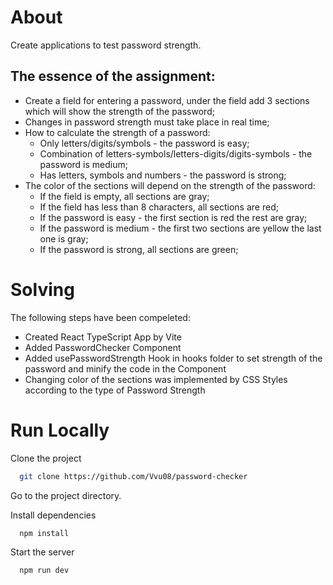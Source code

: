 # About

Create applications to test password strength.

## The essence of the assignment:

- Create a field for entering a password, under the field add 3 sections which will show the strength of the password;
- Changes in password strength must take place in real time;
- How to calculate the strength of a password:
  - Only letters/digits/symbols - the password is easy;
  - Combination of letters-symbols/letters-digits/digits-symbols - the password is medium;
  - Has letters, symbols and numbers - the password is strong;
- The color of the sections will depend on the strength of the password:
  - If the field is empty, all sections are gray;
  - If the field has less than 8 characters, all sections are red;
  - If the password is easy - the first section is red the rest are gray;
  - If the password is medium - the first two sections are yellow the last one is gray;
  - If the password is strong, all sections are green;

# Solving

The following steps have been compeleted:

- Created React TypeScript App by Vite
- Added PasswordChecker Component
- Added usePasswordStrength Hook in hooks folder to set strength of the password and minify the code in the Component
- Changing color of the sections was implemented by CSS Styles according to the type of Password Strength

# Run Locally

Clone the project

```bash
  git clone https://github.com/Vvu08/password-checker
```

Go to the project directory.

Install dependencies

```bash
  npm install
```

Start the server

```bash
  npm run dev
```
